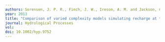 ```yaml
---
authors: Sorensen, J. P. R., Finch, J. W., Ireson, A. M. and Jackson, C. R.
year: 2013
title: "Comparison of varied complexity models simulating recharge at the field scale"
journal: Hydrological Processes
vol:  
doi: 10.1002/hyp.9752
---
```

